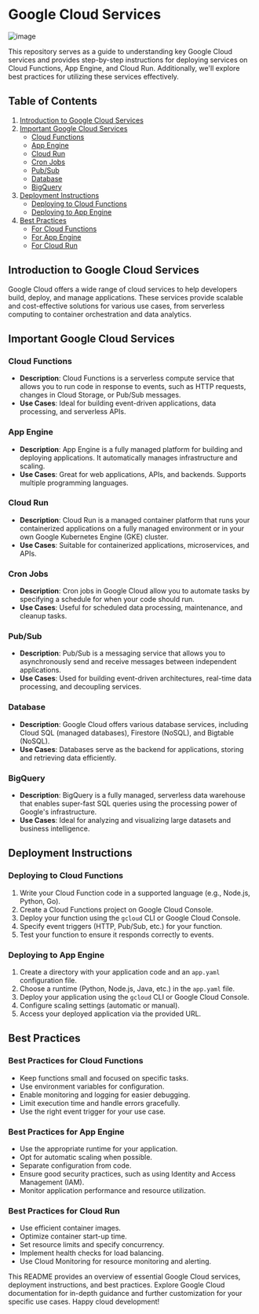 # Google Cloud Services

![image](https://github.com/decskill-boost/.github/assets/78824435/c561a88f-b160-47ab-960b-aea8feb6cd78)


This repository serves as a guide to understanding key Google Cloud services and provides step-by-step instructions for deploying services on Cloud Functions, App Engine, and Cloud Run. Additionally, we'll explore best practices for utilizing these services effectively.

## Table of Contents

1. [Introduction to Google Cloud Services](#introduction-to-google-cloud-services)
2. [Important Google Cloud Services](#important-google-cloud-services)
    - [Cloud Functions](#cloud-functions)
    - [App Engine](#app-engine)
    - [Cloud Run](#cloud-run)
    - [Cron Jobs](#cron-jobs)
    - [Pub/Sub](#pubsub)
    - [Database](#database)
    - [BigQuery](#bigquery)
3. [Deployment Instructions](#deployment-instructions)
    - [Deploying to Cloud Functions](#deploying-to-cloud-functions)
    - [Deploying to App Engine](#deploying-to-app-engine)
4. [Best Practices](#best-practices)
    - [For Cloud Functions](#best-practices-for-cloud-functions)
    - [For App Engine](#best-practices-for-app-engine)
    - [For Cloud Run](#best-practices-for-cloud-run)

## Introduction to Google Cloud Services

Google Cloud offers a wide range of cloud services to help developers build, deploy, and manage applications. These services provide scalable and cost-effective solutions for various use cases, from serverless computing to container orchestration and data analytics.

## Important Google Cloud Services

### Cloud Functions

- **Description**: Cloud Functions is a serverless compute service that allows you to run code in response to events, such as HTTP requests, changes in Cloud Storage, or Pub/Sub messages.
- **Use Cases**: Ideal for building event-driven applications, data processing, and serverless APIs.

### App Engine

- **Description**: App Engine is a fully managed platform for building and deploying applications. It automatically manages infrastructure and scaling.
- **Use Cases**: Great for web applications, APIs, and backends. Supports multiple programming languages.

### Cloud Run

- **Description**: Cloud Run is a managed container platform that runs your containerized applications on a fully managed environment or in your own Google Kubernetes Engine (GKE) cluster.
- **Use Cases**: Suitable for containerized applications, microservices, and APIs.

### Cron Jobs

- **Description**: Cron jobs in Google Cloud allow you to automate tasks by specifying a schedule for when your code should run.
- **Use Cases**: Useful for scheduled data processing, maintenance, and cleanup tasks.

### Pub/Sub

- **Description**: Pub/Sub is a messaging service that allows you to asynchronously send and receive messages between independent applications.
- **Use Cases**: Used for building event-driven architectures, real-time data processing, and decoupling services.

### Database

- **Description**: Google Cloud offers various database services, including Cloud SQL (managed databases), Firestore (NoSQL), and Bigtable (NoSQL).
- **Use Cases**: Databases serve as the backend for applications, storing and retrieving data efficiently.

### BigQuery

- **Description**: BigQuery is a fully managed, serverless data warehouse that enables super-fast SQL queries using the processing power of Google's infrastructure.
- **Use Cases**: Ideal for analyzing and visualizing large datasets and business intelligence.

## Deployment Instructions

### Deploying to Cloud Functions

1. Write your Cloud Function code in a supported language (e.g., Node.js, Python, Go).
2. Create a Cloud Functions project on Google Cloud Console.
3. Deploy your function using the `gcloud` CLI or Google Cloud Console.
4. Specify event triggers (HTTP, Pub/Sub, etc.) for your function.
5. Test your function to ensure it responds correctly to events.

### Deploying to App Engine

1. Create a directory with your application code and an `app.yaml` configuration file.
2. Choose a runtime (Python, Node.js, Java, etc.) in the `app.yaml` file.
3. Deploy your application using the `gcloud` CLI or Google Cloud Console.
4. Configure scaling settings (automatic or manual).
5. Access your deployed application via the provided URL.

## Best Practices

### Best Practices for Cloud Functions

- Keep functions small and focused on specific tasks.
- Use environment variables for configuration.
- Enable monitoring and logging for easier debugging.
- Limit execution time and handle errors gracefully.
- Use the right event trigger for your use case.

### Best Practices for App Engine

- Use the appropriate runtime for your application.
- Opt for automatic scaling when possible.
- Separate configuration from code.
- Ensure good security practices, such as using Identity and Access Management (IAM).
- Monitor application performance and resource utilization.

### Best Practices for Cloud Run

- Use efficient container images.
- Optimize container start-up time.
- Set resource limits and specify concurrency.
- Implement health checks for load balancing.
- Use Cloud Monitoring for resource monitoring and alerting.

This README provides an overview of essential Google Cloud services, deployment instructions, and best practices. Explore Google Cloud documentation for in-depth guidance and further customization for your specific use cases. Happy cloud development!
